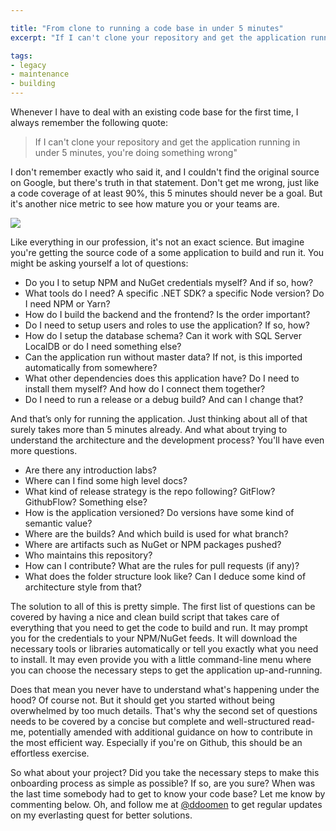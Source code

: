 ```yaml
---

title: "From clone to running a code base in under 5 minutes"
excerpt: "If I can't clone your repository and get the application running in under 5 minutes, you're doing something wrong"

tags:
- legacy
- maintenance
- building
---
```


Whenever I have to deal with an existing code base for the first time, I always remember the following quote:  
> If I can't clone your repository and get the application running in under 5 minutes, you're doing something wrong"

I don't remember exactly who said it, and I couldn't find the original source on Google, but there's truth in that statement. Don't get me wrong, just like a code coverage of at least 90%, this 5 minutes should never be a goal. But it's another nice metric to see how mature you or your teams are. 

<img src="{{ site.url }}{{ site.baseurl }}/assets/images/posts/2023/desperate.jpg" class="align-center"/> 

Like everything in our profession, it's not an exact science. But imagine you're getting the source code of a some application to build and run it. You might be asking yourself a lot of questions:

* Do you I to setup NPM and NuGet credentials myself? And if so, how?
* What tools do I need? A specific .NET SDK? a specific Node version? Do I need NPM or Yarn?
* How do I build the backend and the frontend? Is the order important?
* Do I need to setup users and roles to use the application? If so, how?
* How do I setup the database schema? Can it work with SQL Server LocalDB or do I need something else?
* Can the application run without master data? If not, is this imported automatically from somewhere?
* What other dependencies does this application have? Do I need to install them myself? And how do I connect them together?
* Do I need to run a release or a debug build? And can I change that?

And that’s only for running the application. Just thinking about all of that surely takes more than 5 minutes already. And what about trying to understand the architecture and the development process? You'll have even more questions.

* Are there any introduction labs?
* Where can I find some high level docs?
* What kind of release strategy is the repo following? GitFlow? GithubFlow? Something else? 
* How is the application versioned? Do versions have some kind of semantic value? 
* Where are the builds? And which build is used for what branch?
* Where are artifacts such as NuGet or NPM packages pushed?
* Who maintains this repository? 
* How can I contribute? What are the rules for pull requests (if any)? 
* What does the folder structure look like? Can I deduce some kind of architecture style from that?

The solution to all of this is pretty simple. The first list of questions can be covered by having a nice and clean build script that takes care of everything that you need to get the code to build and run. It may prompt you for the credentials to your NPM/NuGet feeds. It will download the necessary tools or libraries automatically or tell you exactly what you need to install. It may even provide you with a little command-line menu where you can choose the necessary steps to get the application up-and-running. 

Does that mean you never have to understand what's happening under the hood? Of course not. But it should get you started without being overwhelmed by too much details. That's why the second set of questions needs to be covered by a concise but complete and well-structured read-me, potentially amended with additional guidance on how to contribute in the most efficient way. Especially if you're on Github, this should be an effortless exercise. 

So what about your project? Did you take the necessary steps to make this onboarding process as simple as possible? If so, are you sure? When was the last time somebody had to get to know your code base? Let me know by commenting below. Oh, and follow me at [@ddoomen](https://twitter.com/ddoomen) to get regular updates on my everlasting quest for better solutions.
